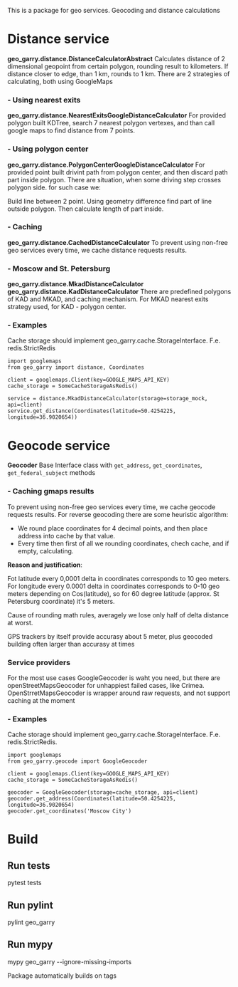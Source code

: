 This is a package for geo services. Geocoding and distance calculations

# Distance service
**geo_garry.distance.DistanceCalculatorAbstract**
Calculates distance of 2 dimensional geopoint from certain polygon, rounding result to kilometers.
If distance closer to edge, than 1 km, rounds to 1 km.
There are 2 strategies of calculating, both using GoogleMaps

### - Using nearest exits
**geo_garry.distance.NearestExitsGoogleDistanceCalculator**
For provided polygon built KDTree, search 7 nearest polygon vertexes,
and than call google maps to find distance from 7 points.

### - Using polygon center
**geo_garry.distance.PolygonCenterGoogleDistanceCalculator**
For provided point built drivint path from polygon center, and then discard path part inside polygon.
There are situation, when some driving step crosses polygon side. for such case we:

Build line between 2 point. Using geometry difference find part of line outside polygon. Then
calculate length of part inside.

### - Caching
**geo_garry.distance.CachedDistanceCalculator**
To prevent using non-free geo services every time, we cache distance requests results.


### - Moscow and St. Petersburg
**geo_garry.distance.MkadDistanceCalculator**
**geo_garry.distance.KadDistanceCalculator**
There are predefined polygons of KAD and MKAD, and caching mechanism.
For MKAD nearest exits strategy used, for KAD - polygon center.

### - Examples
Cache storage should implement geo_garry.cache.StorageInterface. F.e. redis.StrictRedis
```
import googlemaps
from geo_garry import distance, Coordinates

client = googlemaps.Client(key=GOOGLE_MAPS_API_KEY)
cache_storage = SomeCacheStorageAsRedis()

service = distance.MkadDistanceCalculator(storage=storage_mock, api=client)
service.get_distance(Coordinates(latitude=50.4254225, longitude=36.9020654))
```

#  Geocode service
**Geocoder**
Base Interface class with ```get_address```, ```get_coordinates```, ```get_federal_subject``` methods

### - Caching gmaps results
To prevent using non-free geo services every time, we cache geocode requests results.
For reverse geocoding there are some heuristic algorithm:
- We round place coordinates for 4 decimal points, and then place address into cache by that value.
- Every time then first of all we rounding coordinates, chech cache, and if empty, calculating.

**Reason and justification**:

Fot latitude every 0,0001 delta in coordinates corresponds to 10 geo meters.
For longitude every 0.0001 delta in coordinates corresponds to 0-10 geo meters depending on Cos(latitude), so for 60 degree latitude (approx. St Petersburg coordinate) it's 5 meters.

Cause of rounding math rules, averagely we lose only half of delta distance at worst.

GPS trackers by itself provide accurasy about 5 meter, plus geocoded building often larger than accurasy at times

### Service providers
For the most use cases GoogleGeocoder is waht you need, but there are openStreetMapsGeocoder for unhappiest failed cases, like Crimea. OpenStrretMapsGeocoder is wrapper around raw requests, and not support caching at the moment

### - Examples
Cache storage should implement geo_garry.cache.StorageInterface. F.e. redis.StrictRedis.

```
import googlemaps
from geo_garry.geocode import GoogleGeocoder

client = googlemaps.Client(key=GOOGLE_MAPS_API_KEY)
cache_storage = SomeCacheStorageAsRedis()

geocoder = GoogleGeocoder(storage=cache_storage, api=client)
geocoder.get_address(Coordinates(latitude=50.4254225, longitude=36.9020654)
geocoder.get_coordinates('Moscow City')
```

# Build
## Run tests
pytest tests

## Run pylint
pylint geo_garry

## Run mypy
mypy geo_garry --ignore-missing-imports

Package automatically builds on tags
